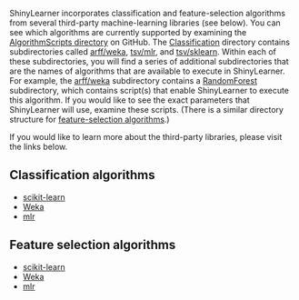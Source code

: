 ShinyLearner incorporates classification and feature-selection algorithms from several third-party machine-learning libraries (see below). You can see which algorithms are currently supported by examining the [AlgorithmScripts directory](https://github.com/srp33/ShinyLearner/tree/master/AlgorithmScripts) on GitHub. The [Classification](https://github.com/srp33/ShinyLearner/tree/master/AlgorithmScripts/Classification) directory contains subdirectories called [arff/weka](https://github.com/srp33/ShinyLearner/tree/master/AlgorithmScripts/Classification/arff/weka), [tsv/mlr](https://github.com/srp33/ShinyLearner/tree/master/AlgorithmScripts/Classification/tsv/mlr), and [tsv/sklearn](https://github.com/srp33/ShinyLearner/tree/master/AlgorithmScripts/Classification/tsv/sklearn). Within each of these subdirectories, you will find a series of additional subdirectories that are the names of algorithms that are available to execute in ShinyLearner. For example, the [arff/weka](https://github.com/srp33/ShinyLearner/tree/master/AlgorithmScripts/Classification/arff/weka) subdirectory contains a [RandomForest](https://github.com/srp33/ShinyLearner/tree/master/AlgorithmScripts/Classification/arff/weka/RandomForest) subdirectory, which contains script(s) that enable ShinyLearner to execute this algorithm. If you would like to see the exact parameters that ShinyLearner will use, examine these scripts. (There is a similar directory structure for [feature-selection algorithms](https://github.com/srp33/ShinyLearner/tree/master/AlgorithmScripts/FeatureSelection).)

If you would like to learn more about the third-party libraries, please visit the links below.

## Classification algorithms

* [scikit-learn](http://scikit-learn.org/stable/supervised_learning.html#supervised-learning)
* [Weka](http://weka.sourceforge.net/packageMetaData/)
* [mlr](https://mlr-org.github.io/mlr/)

## Feature selection algorithms

* [scikit-learn](http://scikit-learn.org/stable/modules/feature_selection.html#feature-selection)
* [Weka](http://weka.sourceforge.net/packageMetaData/)
* [mlr](https://mlr-org.github.io/mlr/)
